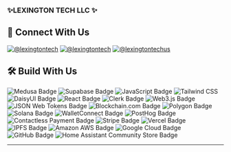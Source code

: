 <!--
**lexingtontechus/lexingtontechus** is a ✨ _special_ ✨ repository because its `README.md` (this file) appears on your GitHub profile.

Here are some ideas to get you started:

- 🔭 I’m currently working on ...
- 🌱 I’m currently learning ...
- 👯 I’m looking to collaborate on ...
- 🤔 I’m looking for help with ...
- 💬 Ask me about ...
- 📫 How to reach me: ...
- 😄 Pronouns: ...
- ⚡ Fun fact: ...
-->

### ✨LEXINGTON TECH LLC ✨
<!--**![](https://storage.fleek-internal.com/a2d41cff-44ad-49e9-a80a-2d1aafc21231-bucket/logo_lxt_dark.png)**-->

## 🔗 Connect With Us
[![@lexingtontech](https://img.shields.io/badge/@lexingtontech-23282D?style=for-the-badge)](https://lexingtontech.us)
[![@lexingtontech](https://img.shields.io/badge/@lexingtontech-0A66C2?style=for-the-badge&logo=linkedin&logoColor=white)](https://linkedin.com/company/lexingtontech)
[![@lexingtontechus](https://img.shields.io/badge/@lexingtontechus-1DA1F2?style=for-the-badge&logo=twitter&logoColor=white)](https://twitter.com/lexingtontechus)

## 🛠 Build With Us

![Medusa Badge](https://img.shields.io/badge/Medusa-000?logo=medusa&logoColor=fff&style=flat)
![Supabase Badge](https://img.shields.io/badge/Supabase-3FCF8E?logo=supabase&logoColor=fff&style=flat)
![JavaScript Badge](https://img.shields.io/badge/JavaScript-F7DF1E?logo=javascript&logoColor=000&style=flat)
![Tailwind CSS](https://img.shields.io/badge/Tailwind%20CSS-06B6D4?logo=tailwindcss&logoColor=fff&style=flat)
![DaisyUI Badge](https://img.shields.io/badge/DaisyUI-5A0EF8?logo=daisyui&logoColor=fff&style=flat)
![React Badge](https://img.shields.io/badge/React-61DAFB?logo=react&logoColor=000&style=flat)
![Clerk Badge](https://img.shields.io/badge/Clerk-6C47FF?logo=clerk&logoColor=fff&style=flat)
![Web3.js Badge](https://img.shields.io/badge/Web3.js-F16822?logo=web3dotjs&logoColor=fff&style=flat)
![JSON Web Tokens Badge](https://img.shields.io/badge/JSON%20Web%20Tokens-000?logo=jsonwebtokens&logoColor=fff&style=flat)
![Blockchain.com Badge](https://img.shields.io/badge/Blockchain.com-121D33?logo=blockchaindotcom&logoColor=fff&style=flat)
![Polygon Badge](https://img.shields.io/badge/Polygon-7B3FE4?logo=polygon&logoColor=fff&style=flat)
![Solana Badge](https://img.shields.io/badge/Solana-9945FF?logo=solana&logoColor=fff&style=flat)
![WalletConnect Badge](https://img.shields.io/badge/WalletConnect-3B99FC?logo=walletconnect&logoColor=fff&style=flat)
![PostHog Badge](https://img.shields.io/badge/PostHog-000?logo=posthog&logoColor=fff&style=flat)
![Contactless Payment Badge](https://img.shields.io/badge/Contactless%20Payment-000?logo=contactlesspayment&logoColor=fff&style=flat)
![Stripe Badge](https://img.shields.io/badge/Stripe-008CDD?logo=stripe&logoColor=fff&style=flat)
![Vercel Badge](https://img.shields.io/badge/Vercel-000?logo=vercel&logoColor=fff&style=flat)
![IPFS Badge](https://img.shields.io/badge/IPFS-65C2CB?logo=ipfs&logoColor=fff&style=flat)
![Amazon AWS Badge](https://img.shields.io/badge/Amazon%20AWS-232F3E?logo=amazonaws&logoColor=fff&style=flat)
![Google Cloud Badge](https://img.shields.io/badge/Google%20Cloud-4285F4?logo=googlecloud&logoColor=fff&style=flat)
![GitHub Badge](https://img.shields.io/badge/GitHub-181717?logo=github&logoColor=fff&style=flat)
![Home Assistant Community Store Badge](https://img.shields.io/badge/Home%20Assistant%20Community%20Store-41BDF5?logo=homeassistantcommunitystore&logoColor=fff&style=flat)

---

<!--<img align="left" alt="Github Stats" src="https://github-readme-stats.vercel.app/api?username=lexingtontechus&show_icons=true&hide_border=true&theme=dracula" />  -->


